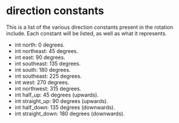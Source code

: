 # direction constants
This is a list of the various direction constants present in the rotation include. Each constant will be listed, as well as what it represents.

* int north: 0 degrees.
* int northeast: 45 degrees.
* int east: 90 degrees.
* int southeast: 135 degrees.
* int south: 180 degrees.
* int southeast: 225 degrees.
* int west: 270 degrees.
* int northwest: 315 degrees.
* int half_up: 45 degrees (upwards).
* int straight_up: 90 degrees (upwards).
* int half_down: 135 degrees (downwards).
* int straight_down: 180 degrees (downwards).

